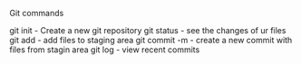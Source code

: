 Git commands

git init - Create a new git repository
git status - see the changes of ur files
git add - add files to staging area
git commit -m - create a new commit with files from stagin area
git log - view recent commits